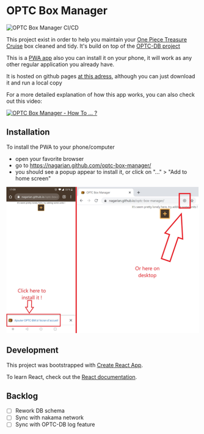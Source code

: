 # OPTC Box Manager

![OPTC Box Manager CI/CD](https://github.com/Nagarian/optc-box-manager/workflows/CI/CD/badge.svg?branch=master)

This project exist in order to help you maintain your [One Piece Treasure Cruise](https://optc-ww.channel.or.jp/en/) box cleaned and tidy.
It's build on top of the [OPTC-DB project](https://github.com/optc-db/optc-db.github.io)

This is a [PWA app](https://web.dev/progressive-web-apps/) also you can install it on your phone, it will work as any other regular application you already have.

It is hosted on github pages [at this adress](https://nagarian.github.com/optc-box-manager/), although you can just download it and run a local copy

For a more detailed explanation of how this app works, you can also check out this video:

[![OPTC Box Manager - How To ... ?](https://img.youtube.com/vi/N9NX-BYk5bI/maxresdefault.jpg)](https://youtu.be/N9NX-BYk5bI)

## Installation

To install the PWA to your phone/computer

- open your favorite browser
- go to <https://nagarian.github.com/optc-box-manager/>
- you should see a popup appear to install it, or click on "..." > "Add to home screen"

![Popup to install the app](./docs/images/add_to_screen.jpg)

## Development

This project was bootstrapped with [Create React App](https://github.com/facebook/create-react-app).

To learn React, check out the [React documentation](https://reactjs.org/).

## Backlog

- [ ] Rework DB schema
- [ ] Sync with nakama network
- [ ] Sync with OPTC-DB log feature
